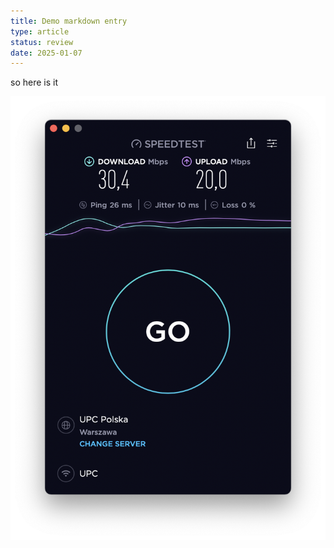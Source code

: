 ```yaml
---
title: Demo markdown entry
type: article
status: review
date: 2025-01-07
---
```

so here is it

![](/public/img/inline_uploads/Screenshot%202023-01-07%20at%2021.51.30.png)